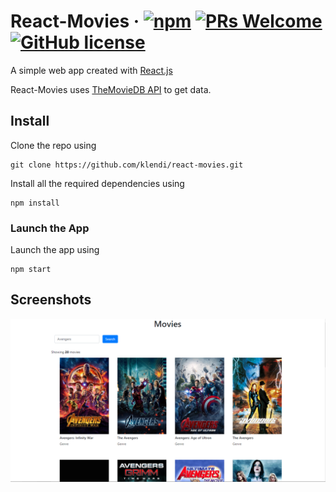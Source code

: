 # React-Movies &middot; [![npm](https://img.shields.io/npm/v/npm.svg?style=flat-square)](https://www.npmjs.com/package/npm) [![PRs Welcome](https://img.shields.io/badge/PRs-welcome-brightgreen.svg?style=flat-square)](http://makeapullrequest.com) [![GitHub license](https://img.shields.io/badge/license-MIT-blue.svg?style=flat-square)](LICENSE)

A simple web app created with [React.js](https://reactjs.org)

React-Movies uses [TheMovieDB API](https://api.themoviedb.org) to get data.

## Install

Clone the repo using

    git clone https://github.com/klendi/react-movies.git

Install all the required dependencies using

    npm install

### Launch the App

Launch the app using

    npm start

## Screenshots

![React-Movies Screenshot](./%5BGithub%5Dimages/screenshot.png)
